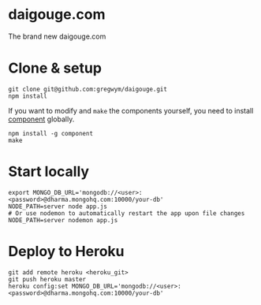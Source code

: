 # daigouge.com

The brand new daigouge.com

# Clone & setup

```
git clone git@github.com:gregwym/daigouge.git
npm install
```

If you want to modify and `make` the components yourself, you need to install [component](https://github.com/component/component) globally.

```
npm install -g component
make
```

# Start locally

```
export MONGO_DB_URL='mongodb://<user>:<password>@dharma.mongohq.com:10000/your-db'
NODE_PATH=server node app.js
# Or use nodemon to automatically restart the app upon file changes
NODE_PATH=server nodemon app.js
```

# Deploy to Heroku

```
git add remote heroku <heroku_git>
git push heroku master
heroku config:set MONGO_DB_URL='mongodb://<user>:<password>@dharma.mongohq.com:10000/your-db'
```

